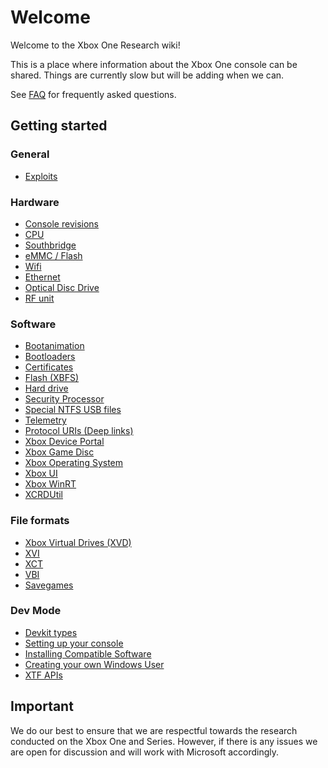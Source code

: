 <!-- TITLE: Home -->
<!-- SUBTITLE: Welcome to this wiki! -->

# Welcome
Welcome to the Xbox One Research wiki\!

This is a place where information about the Xbox One console can be
shared. Things are currently slow but will be adding when we can.

See [FAQ](faq) for frequently asked questions.

## Getting started

### General
  - [Exploits](exploits)

### Hardware
  - [Console revisions](console-revisions)
  - [CPU](cpu)
  - [Southbridge](southbridge)
  - [eMMC / Flash](eMMC---Flash)
  - [Wifi](wifi)
  - [Ethernet](ethernet)
  - [Optical Disc Drive](optical-disc-drive)
  - [RF unit](rf-unit)

### Software
  - [Bootanimation](bootanimation)
  - [Bootloaders](bootloaders)
  - [Certificates](certificates)
  - [Flash (XBFS)](xbox-boot-file-system)
  - [Hard drive](harddrive)
  - [Security Processor](security-processor)
  - [Special NTFS USB files](special-ntfs-usb-files)
  - [Telemetry](telemetry)
  - [Protocol URIs (Deep links)](protcol-URIs)
  - [Xbox Device Portal](device-portal)
  - [Xbox Game Disc](xbox-game-disc)
  - [Xbox Operating System](xbox-operating-system)
  - [Xbox UI](xbox-ui)
  - [Xbox WinRT](winmd)
  - [XCRDUtil](xcrdutil)

### File formats
  - [Xbox Virtual Drives (XVD)](xbox-virtual-drive)
  - [XVI](xvi)
  - [XCT](xct)
  - [VBI](vbi)
  - [Savegames](savegames)

### Dev Mode
  - [Devkit types](devkit-types)
  - [Setting up your console](setup-dev-mode)
  - [Installing Compatible Software](installing-compatible-software)
  - [Creating your own Windows User](creating-a-win-user)
  - [XTF APIs](xtf-apis.md)

## Important

We do our best to ensure that we are respectful towards the research
conducted on the Xbox One and Series. However, if there is any issues we are open
for discussion and will work with Microsoft accordingly.
